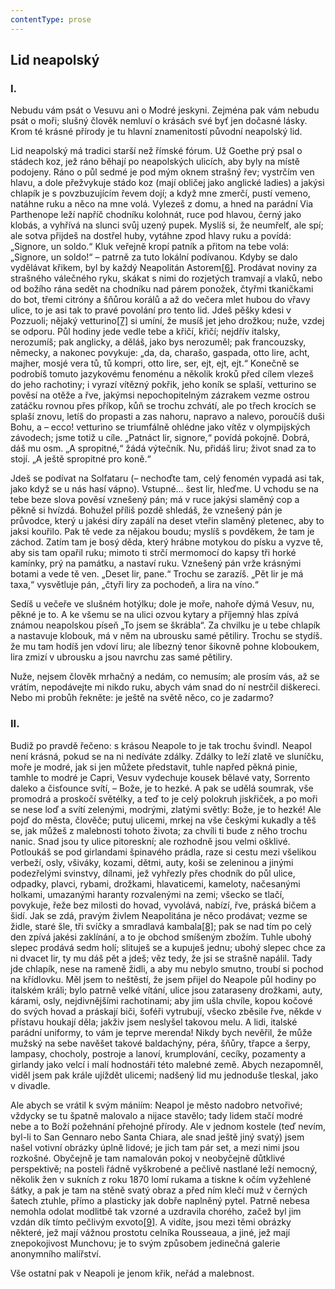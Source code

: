 ```yaml
---
contentType: prose
---
```


## Lid neapolský

### I.

Nebudu vám psát o Vesuvu ani o Modré jeskyni. Zejména pak vám nebudu psát o moři; slušný člověk nemluví o krásách své byť jen dočasné lásky. Krom té krásné přírody je tu hlavní znamenitostí původní neapolský lid.

Lid neapolský má tradici starší než římské fórum. Už Goethe prý psal o stádech koz, jež ráno běhají po neapolských ulicích, aby byly na místě podojeny. Ráno o půl sedmé je pod mým oknem strašný řev; vystrčím ven hlavu, a dole přežvykuje stádo koz (mají obličej jako anglické ladies) a jakýsi chlapík je s povzbuzujícím řevem dojí; a když mne zmerčí, pustí vemeno, natáhne ruku a něco na mne volá. Vylezeš z domu, a hned na parádní Via Parthenope leží napříč chodníku kolohnát, ruce pod hlavou, černý jako klobás, a vyhřívá na slunci svůj uzený pupek. Myslíš si, že neumřelť, ale spí; ale sotva přijdeš na dostřel huby, vytáhne zpod hlavy ruku a povídá: „Signore, un soldo.“ Kluk veřejně kropí patník a přitom na tebe volá: „Signore, un soldo!“ – patrně za tuto lokální podívanou. Kdyby se dalo vydělávat křikem, byl by každý Neapolitán Astorem[\[6\]](./resources/undefined). Prodávat noviny za strašného válečného ryku, skákat s nimi do rozjetých tramvají a vlaků, nebo od božího rána sedět na chodníku nad párem ponožek, čtyřmi tkaničkami do bot, třemi citróny a šňůrou korálů a až do večera mlet hubou do vřavy ulice, to je asi tak to pravé povolání pro tento lid. Jdeš pěšky kdesi v Pozzuoli; nějaký vetturino[\[7\]](./resources/undefined) si umíní, že musíš jet jeho drožkou; nuže, vzdej se odporu. Půl hodiny jede vedle tebe a křičí, křičí; nejdřív italsky, nerozumíš; pak anglicky, a děláš, jako bys nerozuměl; pak francouzsky, německy, a nakonec povykuje: „da, da, charašo, gaspada, otto lire, acht, majher, mosjé vera tů, tů kompri, otto lire, ser, ejt, ejt, ejt.“ Konečně se podrobíš tomuto jazykovému fenoménu a několik kroků před cílem vlezeš do jeho rachotiny; i vyrazí vítězný pokřik, jeho koník se splaší, vetturino se pověsí na otěže a řve, jakýmsi nepochopitelným zázrakem vezme ostrou zatáčku rovnou přes příkop, kůň se trochu zchvátí, ale po třech krocích se splaší znovu, letíš do propasti a zas nahoru, napravo a nalevo, poroučíš duši Bohu, a – ecco! vetturino se triumfálně ohlédne jako vítěz v olympijských závodech; jsme totiž u cíle. „Patnáct lir, signore,“ povídá pokojně. Dobrá, dáš mu osm. „A spropitné,“ žádá výtečník. Nu, přidáš liru; život snad za to stojí. „A ještě spropitné pro koně.“

Jdeš se podívat na Solfataru (– nechoďte tam, celý fenomén vypadá asi tak, jako když se u nás hasí vápno). Vstupné… šest lir, hleďme. U vchodu se na tebe beze slova pověsí vznešený pán; má v ruce jakýsi slaměný cop a pěkně si hvízdá. Bohužel příliš pozdě shledáš, že vznešený pán je průvodce, který u jakési díry zapálí na deset vteřin slaměný pletenec, aby to jaksi kouřilo. Pak tě vede za nějakou boudu; myslíš s povděkem, že tam je záchod. Zatím tam je bosý děda, který hrábne motykou do písku a vyzve tě, aby sis tam opařil ruku; mimoto ti strčí mermomocí do kapsy tři horké kamínky, prý na památku, a nastaví ruku. Vznešený pán vrže krásnými botami a vede tě ven. „Deset lir, pane.“ Trochu se zarazíš. „Pět lir je má taxa,“ vysvětluje pán, „čtyři liry za pochodeň, a lira na víno.“

Sedíš u večeře ve slušném hotýlku; dole je moře, nahoře dýmá Vesuv, nu, pěkné je to. A ke všemu se na ulici ozvou kytary a příjemný hlas zpívá známou neapolskou píseň „To jsem se škrábla“. Za chvilku je u tebe chlapík a nastavuje klobouk, má v něm na ubrousku samé pětiliry. Trochu se stydíš. že mu tam hodíš jen vdoví liru; ale líbezný tenor šikovně pohne kloboukem, lira zmizí v ubrousku a jsou navrchu zas samé pětiliry.

Nuže, nejsem člověk mrhačný a nedám, co nemusím; ale prosím vás, až se vrátím, nepodávejte mi nikdo ruku, abych vám snad do ní nestrčil diškereci. Nebo mi probůh řekněte: je ještě na světě něco, co je zadarmo?

### II.

Budiž po pravdě řečeno: s krásou Neapole to je tak trochu švindl. Neapol není krásná, pokud se na ni nedíváte zdálky. Zdálky to leží zlatě ve sluníčku, moře je modré, jak si jen můžete představit, tuhle napřed pěkná pinie, tamhle to modré je Capri, Vesuv vydechuje kousek bělavé vaty, Sorrento daleko a čisťounce svítí, – Bože, je to hezké. A pak se udělá soumrak, vše promodrá a proskočí světélky, a teď to je celý polokruh jiskřiček, a po moři se nese loď a svítí zelenými, modrými, zlatými světly: Bože, je to hezké! Ale pojď do města, člověče; putuj ulicemi, mrkej na vše českými kukadly a těš se, jak můžeš z malebnosti tohoto života; za chvíli ti bude z něho trochu nanic. Snad jsou ty ulice pitoreskní; ale rozhodně jsou velmi ošklivé. Potloukáš se pod girlandami špinavého prádla, raze si cestu mezi všelikou verbeží, osly, všiváky, kozami, dětmi, auty, koši se zeleninou a jinými podezřelými svinstvy, dílnami, jež vyhřezly přes chodník do půl ulice, odpadky, plavci, rybami, drožkami, hlavaticemi, kameloty, načesanými holkami, umazanými haranty rozvalenými na zemi; všecko se tlačí, povykuje, řeže bez milosti do hovad, vyvolává, nabízí, řve, práská bičem a šidí. Jak se zdá, pravým živlem Neapolitána je něco prodávat; vezme se židle, staré šle, tři svíčky a smradlavá kambala[\[8\]](./resources/undefined); pak se nad tím po celý den zpívá jakési zaklínání, a to je obchod smíšeným zbožím. Tuhle ubohý slepec prodává sedm holí; slituješ se a kupuješ jednu; ubohý slepec chce za ni dvacet lir, ty mu dáš pět a jdeš; věz tedy, že jsi se strašně napálil. Tady jde chlapík, nese na rameně židli, a aby mu nebylo smutno, troubí si pochod na křídlovku. Měl jsem to neštěstí, že jsem přijel do Neapole půl hodiny po italském králi; bylo patrně velké vítání, ulice jsou zataraseny drožkami, auty, kárami, osly, nejdivnějšími rachotinami; aby jim ušla chvíle, kopou kočové do svých hovad a práskají biči, šoféři vytrubují, všecko zběsile řve, někde v přístavu houkají děla; jakživ jsem neslyšel takovou melu. A lidi, italské parádní uniformy, to vám je teprve merenda! Nikdy bych nevěřil, že může mužský na sebe navěšet takové baldachýny, péra, šňůry, třapce a šerpy, lampasy, chocholy, postroje a lanoví, krumplování, cecíky, pozamenty a girlandy jako velcí i malí hodnostáři této malebné země. Abych nezapomněl, viděl jsem pak krále ujíždět ulicemi; nadšený lid mu jednoduše tleskal, jako v divadle.

Ale abych se vrátil k svým mániím: Neapol je město nadobro netvořivé; vždycky se tu špatně malovalo a nijace stavělo; tady lidem stačí modré nebe a to Boží požehnání přehojné přírody. Ale v jednom kostele (teď nevím, byl-li to San Gennaro nebo Santa Chiara, ale snad ještě jiný svatý) jsem našel votivní obrázky úplně lidové; je jich tam pár set, a mezi nimi jsou rozkošné. Obyčejně je tam namalován pokoj v neobyčejně důtklivé perspektivě; na posteli řádně vyškrobené a pečlivě nastlané leží nemocný, několik žen v sukních z roku 1870 lomí rukama a tiskne k očím vyžehlené šátky, a pak je tam na stěně svatý obraz a před ním klečí muž v černých šatech ztuhle, přímo a plasticky jak dobře naplněný pytel. Patrně nebesa nemohla odolat modlitbě tak vzorné a uzdravila chorého, začež byl jim vzdán dík tímto pečlivým exvoto[\[9\]](./resources/undefined). A vidíte, jsou mezi těmi obrázky některé, jež mají vážnou prostotu celníka Rousseaua, a jiné, jež mají znepokojivost Munchovu; je to svým způsobem jedinečná galerie anonymního malířství.

Vše ostatní pak v Neapoli je jenom křik, neřád a malebnost.

